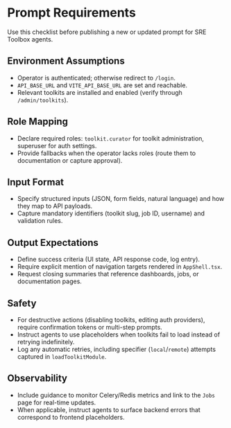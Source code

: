 # Prompt Requirements

Use this checklist before publishing a new or updated prompt for SRE Toolbox agents.

## Environment Assumptions
- Operator is authenticated; otherwise redirect to `/login`.
- `API_BASE_URL` and `VITE_API_BASE_URL` are set and reachable.
- Relevant toolkits are installed and enabled (verify through `/admin/toolkits`).

## Role Mapping
- Declare required roles: `toolkit.curator` for toolkit administration, superuser for auth settings.
- Provide fallbacks when the operator lacks roles (route them to documentation or capture approval).

## Input Format
- Specify structured inputs (JSON, form fields, natural language) and how they map to API payloads.
- Capture mandatory identifiers (toolkit slug, job ID, username) and validation rules.

## Output Expectations
- Define success criteria (UI state, API response code, log entry).
- Require explicit mention of navigation targets rendered in `AppShell.tsx`.
- Request closing summaries that reference dashboards, jobs, or documentation pages.

## Safety
- For destructive actions (disabling toolkits, editing auth providers), require confirmation tokens or multi-step prompts.
- Instruct agents to use placeholders when toolkits fail to load instead of retrying indefinitely.
- Log any automatic retries, including specifier (`local`/`remote`) attempts captured in `loadToolkitModule`.

## Observability
- Include guidance to monitor Celery/Redis metrics and link to the `Jobs` page for real-time updates.
- When applicable, instruct agents to surface backend errors that correspond to frontend placeholders.
